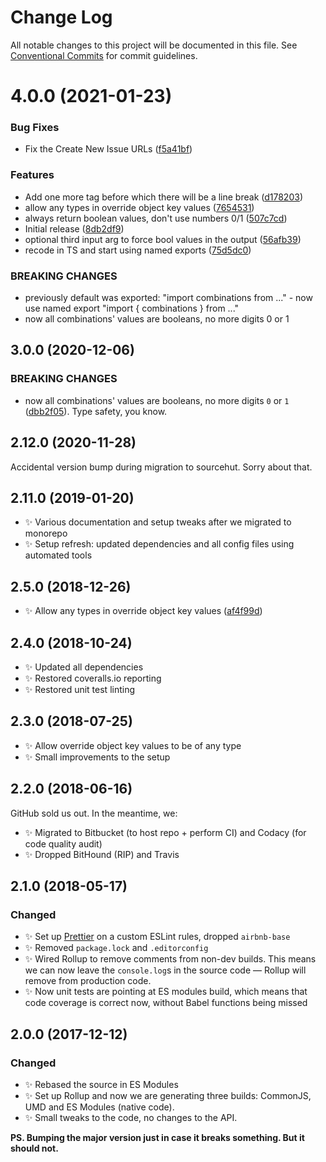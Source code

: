 # Change Log

All notable changes to this project will be documented in this file.
See [Conventional Commits](https://conventionalcommits.org) for commit guidelines.

# 4.0.0 (2021-01-23)


### Bug Fixes

* Fix the Create New Issue URLs ([f5a41bf](https://github.com/codsen/codsen/commit/f5a41bf16fd8f43de7f8e7de68da562821ddb960))


### Features

* Add one more tag before which there will be a line break ([d178203](https://github.com/codsen/codsen/commit/d1782036b134102fd552d38d2d4f39c93195620b))
* allow any types in override object key values ([7654531](https://github.com/codsen/codsen/commit/765453106abe434f8afc2c002e1fab60bec2409a))
* always return boolean values, don't use numbers 0/1 ([507c7cd](https://github.com/codsen/codsen/commit/507c7cd0e30e2109b90ebd70eb0454a02508bb5f))
* Initial release ([8db2df9](https://github.com/codsen/codsen/commit/8db2df9fb08d66cf6c7a75a57cdcd15a5ec12c1c))
* optional third input arg to force bool values in the output ([56afb39](https://github.com/codsen/codsen/commit/56afb39d07af060c5bb5e55b7a8cfd6da1ac7689))
* recode in TS and start using named exports ([75d5dc0](https://github.com/codsen/codsen/commit/75d5dc0419303284006b88e6fcbe4a2d9b2e6faf))


### BREAKING CHANGES

* previously default was exported: "import combinations from ..." - now use named
export "import { combinations } from ..."
* now all combinations' values are booleans, no more digits 0 or 1





## 3.0.0 (2020-12-06)

### BREAKING CHANGES

- now all combinations' values are booleans, no more digits `0` or `1` ([dbb2f05](https://git.sr.ht/~royston/codsen/commit/dbb2f05129e0e8b7b95593c6cc19b8ebd859ecad)). Type safety, you know.

## 2.12.0 (2020-11-28)

Accidental version bump during migration to sourcehut. Sorry about that.

## 2.11.0 (2019-01-20)

- ✨ Various documentation and setup tweaks after we migrated to monorepo
- ✨ Setup refresh: updated dependencies and all config files using automated tools

## 2.5.0 (2018-12-26)

- ✨ Allow any types in override object key values ([af4f99d](https://gitlab.com/codsen/codsen/tree/master/packages/object-boolean-combinations/commits/af4f99d))

## 2.4.0 (2018-10-24)

- ✨ Updated all dependencies
- ✨ Restored coveralls.io reporting
- ✨ Restored unit test linting

## 2.3.0 (2018-07-25)

- ✨ Allow override object key values to be of any type
- ✨ Small improvements to the setup

## 2.2.0 (2018-06-16)

GitHub sold us out. In the meantime, we:

- ✨ Migrated to Bitbucket (to host repo + perform CI) and Codacy (for code quality audit)
- ✨ Dropped BitHound (RIP) and Travis

## 2.1.0 (2018-05-17)

### Changed

- ✨ Set up [Prettier](https://prettier.io) on a custom ESLint rules, dropped `airbnb-base`
- ✨ Removed `package.lock` and `.editorconfig`
- ✨ Wired Rollup to remove comments from non-dev builds. This means we can now leave the `console.log`s in the source code — Rollup will remove from production code.
- ✨ Now unit tests are pointing at ES modules build, which means that code coverage is correct now, without Babel functions being missed

## 2.0.0 (2017-12-12)

### Changed

- ✨ Rebased the source in ES Modules
- ✨ Set up Rollup and now we are generating three builds: CommonJS, UMD and ES Modules (native code).
- ✨ Small tweaks to the code, no changes to the API.

**PS. Bumping the major version just in case it breaks something. But it should not.**
